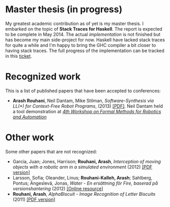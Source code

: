 # Master thesis (in progress)

My greatest academic contribution as of yet is my master thesis. I
embarked on the topic of **Stack Traces for Haskell**. The report is
expected to be complete in May 2014. The actual *implementation* is not
finished but has become my main side-project for now. Haskell have
lacked stack traces for quite a while and I'm happy to bring the GHC
compiler a bit closer to having stack traces. The full progress of the
implementation can be tracked in this [ticket].

[ticket]: http://ghc.haskell.org/trac/ghc/ticket/3693

# Recognized work

This is a list of published papers that have been accepted to conferences:

  * **Arash Rouhani**, Neil Dantam, Mike Stilman,
    *Software-Synthesis via LL(\*) for Context-Free Robot Programs*, (2013)
    [[PDF]](/papers/ll-star.pdf). Neil Dantam held a tool demonstration at
    [*4th Workshop on Formal Methods for Robotics and Automation*][RSS13]

[RSS13]: http://verifiablerobotics.com/RSS13/index.html

# Other work

Some other papers that are not recognized:

  * Garcia, Juan; Jones, Harrison; **Rouhani, Arash**, *Interception of moving objects with a robotic arm in a simulated environment* (2012) [[PDF version]](/papers/interception.pdf)
  * Larsson, Sofia; Oleander, Linus; **Rouhani-Kalleh, Arash**; Sahlberg,
    Pontus; Ängeslevä, Jonas, *Water - En ersättning för Fire, baserad på
    versionshantering* (2012) [[Online
    resource]](http://publications.lib.chalmers.se/publication/159905-water-en-ersattning-for-fire-baserad-pa-versionshantering)
  * **Rouhani, Arash**, *AlphaBiscuit - Image Recognition of Letter Biscuits* (2011) [[PDF version]](/papers/alphabiscuit.pdf)
